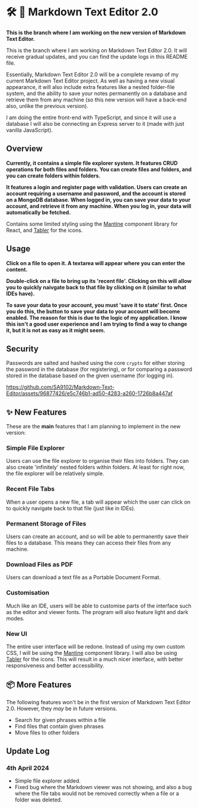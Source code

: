 # :hammer_and_wrench: :notebook: Markdown Text Editor 2.0

**This is the branch where I am working on the new version of Markdown Text Editor.**

This is the branch where I am working on Markdown Text Editor 2.0. It will receive gradual updates, and you can find the update logs in this README file.

Essentially, Markdown Text Editor 2.0 will be a complete revamp of my current Markdown Text Editor project. As well as having a new visual appearance, it will also include extra features like a nested folder-file system, and the ability to save your notes permanently on a database and retrieve them from any machine (so this new version will have a back-end also, unlike the previous version).

I am doing the entire front-end with TypeScript, and since it will use a database I will also be connecting an Express server to it (made with just vanilla JavaScript).

## Overview

**Currently, it contains a simple file explorer system. It features CRUD operations for both files and folders. You can create files and folders, and you can create folders within folders.**

**It features a login and register page with validation. Users can create an account requiring a username and password, and the account is stored on a MongoDB database. When logged in, you can save your data to your account, and retrieve it from any machine. When you log in, your data will automatically be fetched.**

Contains some limited styling using the [Mantine](https://mantine.dev/) component library for React, and [Tabler](https://tabler.io/icons) for the icons.

## Usage

**Click on a file to open it. A textarea will appear where you can enter the content.**

**Double-click on a file to bring up its 'recent file'. Clicking on this will allow you to quickly naivgate back to that file by clicking on it (similar to what IDEs have).**

**To save your data to your account, you must 'save it to state' first. Once you do this, the button to save your data to your account will become enabled. The reason for this is due to the logic of my application. I know this isn't a good user experience and I am trying to find a way to change it, but it is not as easy as it might seem.**

## Security

Passwords are salted and hashed using the core `crypto` for either storing the password in the database (for registering), or for comparing a password stored in the database based on the given username (for logging in).

https://github.com/SA9102/Markdown-Text-Editor/assets/96877426/e5c746b1-ad50-4283-a260-1726b8a447af

## :sparkles: New Features

These are the **main** features that I am planning to implement in the new version:

### Simple File Explorer

Users can use the file explorer to organise their files into folders. They can also create 'infinitely' nested folders within folders. At least for right now, the file explorer will be relatively simple.

### Recent File Tabs

When a user opens a new file, a tab will appear which the user can click on to quickly navigate back to that file (just like in IDEs).

### Permanent Storage of Files

Users can create an account, and so will be able to permanently save their files to a database. This means they can access their files from any machine.

### Download Files as PDF

Users can download a text file as a Portable Document Format.

### Customisation

Much like an IDE, users will be able to customise parts of the interface such as the editor and viewer fonts. The program will also feature light and dark modes.

### New UI

The entire user interface will be redone. Instead of using my own custom CSS, I will be using the [Mantine](https://mantine.dev/) component library. I will also be using [Tabler](https://tabler.io/icons) for the icons. This will result in a much nicer interface, with better responsiveness and better accessibility.

## :package: More Features

The following features won't be in the first version of Markdown Text Editor 2.0. However, they _may_ be in future versions.

- Search for given phrases within a file
- Find files that contain given phrases
- Move files to other folders

## Update Log

### 4th April 2024

- Simple file explorer added.
- Fixed bug where the Markdown viewer was not showing, and also a bug where the file tabs would not be removed correctly when a file or a folder was deleted.
